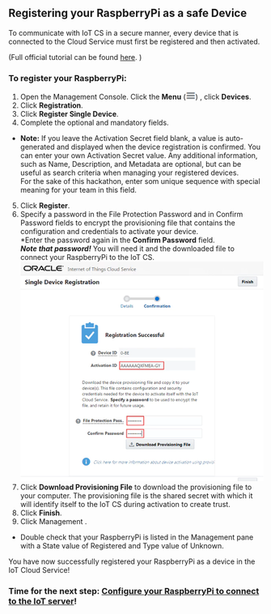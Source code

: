 ## Registering your RaspberryPi as a safe Device ##

To communicate with IoT CS in a secure manner, every device that is connected to the Cloud Service must first be registered and then activated. 

(Full official tutorial can be found [here](https://docs.oracle.com/en/cloud/paas/iot-cloud/iotgs/registering-your-devices.html "Registering Your Devices"). )

### To register your RaspberryPi:

1. Open the Management Console. Click the **Menu** (![Menu](images/iot-menu-icon.png)) , click **Devices**.
2. Click **Registration**.
3. Click **Register Single Device**.
4. Complete the optional and mandatory fields.
  * **Note:** If you leave the Activation Secret field blank, a value is auto-generated and displayed when the device registration is confirmed. You can enter your own Activation Secret value. Any additional information, such as Name, Description, and Metadata are optional, but can be useful as search criteria when managing your registered devices.  
  For the sake of this hackathon, enter som unique sequence with special meaning for your team in this field.
5. Click **Register**.
6. Specify a password in the File Protection Password and in Confirm Password fields to encrypt the provisioning file that contains the configuration and credentials to activate your device.  
  *Enter the password again in the **Confirm Password** field.  
   **_Note that password!_** You will need it and the downloaded file to connect your RaspberryPi to the IoT CS.  
   ![Registration](images/registration_confirmation.png)
7. Click **Download Provisioning File** to download the provisioning file to your computer.
The provisioning file is the shared secret with which it will identify itself to the IoT CS during activation to create trust.
8. Click **Finish**.
9. Click Management .
  * Double check that your RaspberryPi is listed in the Management pane with a State value of Registered and Type value of Unknown.

You have now successfully registered your RaspberryPi as a device in the IoT Cloud Service!

### Time for the next step: [Configure your RaspberryPi to connect to the IoT server](configure.md)! ###
